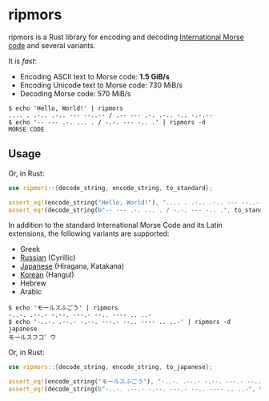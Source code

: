 # ripmors

ripmors is a Rust library for encoding and decoding [International Morse code](https://en.wikipedia.org/wiki/Morse_code) and several variants.

It is _fast_:

- Encoding ASCII text to Morse code: **1.5 GiB/s**
- Encoding Unicode text to Morse code: 730 MiB/s
- Decoding Morse code: 570 MiB/s

```shell
$ echo 'Hello, World!' | ripmors
.... . .-.. .-.. --- --..-- / .-- --- .-. .-.. -.. -.-.--
$ echo '-- --- .-. ... . / -.-. --- -.. .' | ripmors -d
MORSE CODE
```

## Usage

Or, in Rust:

```rust
use ripmors::{decode_string, encode_string, to_standard};

assert_eq!(encode_string("Hello, World!"), ".... . .-.. .-.. --- --..-- / .-- --- .-. .-.. -.. -.-.--");
assert_eq!(decode_string(b"-- --- .-. ... . / -.-. --- -.. .", to_standard), "MORSE CODE");
```

In addition to the standard International Morse Code and its Latin extensions,
the following variants are supported:

- Greek
- [Russian](https://en.wikipedia.org/wiki/Russian_Morse_code) (Cyrillic)
- [Japanese](https://en.wikipedia.org/wiki/Wabun_code) (Hiragana, Katakana)
- [Korean](https://en.wikipedia.org/wiki/SKATS) (Hangul)
- Hebrew
- Arabic

```shell
$ echo 'モールスふごう' | ripmors
-..-. .--.- -.--. ---.- --.. ---- .. ..-
$ echo '-..-. .--.- -.--. ---.- --.. ---- .. ..-' | ripmors -d japanese
モールスフコ゛ウ
```

Or, in Rust:

```rust
use ripmors::{decode_string, encode_string, to_japanese};

assert_eq!(encode_string("モールスふごう"), "-..-. .--.- -.--. ---.- --.. ---- .. ..-");
assert_eq!(decode_string(b"-..-. .--.- -.--. ---.- --.. ---- .. ..-", to_japanese), "モールスフコ゛ウ");
```
